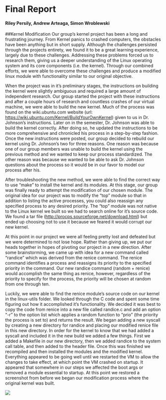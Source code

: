 # Final Report
#### Riley Persily, Andrew Arteaga, Simon Wroblewski
##Kernel Modification
Our group’s kernel project has been a long and frustrating journey.  From Kernel panics to crashed computers, the obstacles have been anything but in short supply.  Although the challenges persisted through the projects entirety, we found it to be a great learning experience, largely due to these challenges.  Addressing these problems forced us to research them, giving us a deeper understanding of the Linux operating system and its core components (i.e. the kernel).  Through our combined efforts, we were able to overcome these challenges and produce a modified linux module with functionality similar to our original objective.

When the project was in it’s preliminary stages, the instructions on building the kernel were slightly ambiguous and required a large amount of independent research.  Our group started the project with these instructions and after a couple hours of research and countless crashes of our virtual machine, we were able to build the new kernel. Much of the process was found on the wiki.ubuntu.com website (url: https://wiki.ubuntu.com/Kernel/BuildYourOwnKernel) given to us in Dr. Johnson’s instructions.
Later on in the semester, Dr. Johnson was able to build the kernel correctly.  After doing so, he updated the instructions to be more comprehensive and chronicled his process in a step-by-step fashion. Once the new instructions were posted, our group decided to rebuild our kernel using Dr.  Johnson’s two for three reasons. One reason was because one of our group members was unable to build the kernel using the previous method and we wanted to keep our process standardized.  The other reason was because we wanted to be able to ask Dr.  Johnson questions about the process so it would be in our favor to model our process after his.

After troubleshooting the new method, we were able to find the correct way to use “make” to install the kernel and its modules.  At this stage, our group was finally ready to attempt the modification of our chosen module.  The original idea for our project was to modify the “top” module so that in addition to listing the active processes, you could also reassign any specified process to any desired priority.  The “top” module was not native to the Linux kernel we built so we had to search online for it’s source code.  We found a tar file (http://procps.sourceforge.net/download.html) but ended up choosing not to use it because we feared it would corrupt our new kernel.

At this point in our project we were all feeling pretty lost and defeated but we were determined to not lose hope.  Rather than giving up, we put our heads together in hopes of pivoting our project in a new direction.  After some brainstorming, we came up with idea for a new command called “randice” which was derived from the renice command.  The renice command identifies a process and reassigns its priority to the specified priority in the command.  Our new randice command (random + renice) would accomplish the same thing as renice, however, regardless of the priority to specify for the process, the priority will be chosen at random from one through ten.

Luckily, we were able to find the renice module’s source code on our kernel in the linux-utils folder.  We looked through the C code and spent some time figuring out how it accomplished it’s functionality.  We decided it was best to copy the code from renice into a new file called randice.c and add an option “-r” to the option list which applies a random function to “prio” (the priority the process is set to) and returns the result.  We began adding a new syscall by creating a new directory for randice and placing our modified renice file in this new directory.  In order for the kernel to know that we had added a syscall and included it in the new build we added a few things.  First we added a Makefile in our new directory, then we added randice to the system call table, and then added to the header file.  Once this was finished we recompiled and then installed the modules and the modified kernel.  Everything appeared to be going well until we restarted the VM to allow the changes to take effect, at which point the VM crashed on startup.  It appeared that somewhere in our steps we affected the boot args or removed a module essential to startup.  At this point we restored a screenshot from before we began our modification process where the original kernel was built.

![](joke.jpg)
